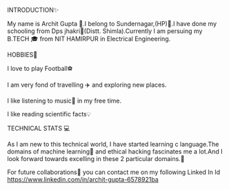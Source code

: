 INTRODUCTION:sparkles:

My name is Archit Gupta :boy:.I belong to Sundernagar,(HP):house_with_garden:.I have done my schooling from Dps jhakri:school:(Distt. Shimla).Currently I am persuing my B.TECH 🎓 from NIT HAMIRPUR in Electrical Engineering.

HOBBIES:muscle:

I love to play Football:soccer:

I am very fond of travelling :airplane: and exploring new places.

I like listening to music:musical_note: in my free time.

I like reading scientific facts💡

TECHNICAL STATS :computer:

As I am new to this technical world, I have started learning c language.The domains of machine learning🤖 and ethical hacking  fascinates me a lot.And I look forward towards excelling in these 2 particular domains.:raised_hands:

For future collaborations🤝 you can contact me on my following Linked In Id
https://www.linkedin.com/in/archit-gupta-6578921ba
